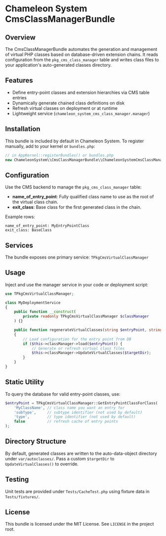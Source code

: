 Chameleon System CmsClassManagerBundle
======================================

Overview
--------
The CmsClassManagerBundle automates the generation and management of virtual PHP classes based on database-driven extension chains.
It reads configuration from the `pkg_cms_class_manager` table and writes class files to your application's auto-generated classes directory.

Features
--------
- Define entry-point classes and extension hierarchies via CMS table entries
- Dynamically generate chained class definitions on disk
- Refresh virtual classes on deployment or at runtime
- Lightweight service (`chameleon_system_cms_class_manager.manager`)

Installation
------------
This bundle is included by default in Chameleon System. To register manually, add to your kernel or `bundles.php`:
```php
// in AppKernel::registerBundles() or bundles.php
new ChameleonSystem\\CmsClassManagerBundle\\ChameleonSystemCmsClassManagerBundle(),
```

Configuration
-------------
Use the CMS backend to manage the `pkg_cms_class_manager` table:
- **name_of_entry_point**: Fully qualified class name to use as the root of the virtual class chain.
- **exit_class**: Base class for the first generated class in the chain.

Example rows:
```
name_of_entry_point: MyEntryPointClass
exit_class: BaseClass
```

Services
--------
The bundle exposes one primary service: `TPkgCmsVirtualClassManager`

Usage
-----
Inject and use the manager service in your code or deployment script:
```php
use TPkgCmsVirtualClassManager;

class MyDeploymentService
{
    public function __construct(
        private readonly TPkgCmsVirtualClassManager $classManager
    ) {}

    public function regenerateVirtualClasses(string $entryPoint, string $targetDir): void
    {
        // Load configuration for the entry point from DB
        if ($this->classManager->load($entryPoint)) {
            // Generate or refresh virtual class files
            $this->classManager->UpdateVirtualClasses($targetDir);
        }
    }
}
```

Static Utility
---------------
To query the database for valid entry-point classes, use:
```php
$entryPoint = TPkgCmsVirtualClassManager::GetEntryPointClassForClass(
    'MyClassName', // class name you want an entry for
    'subType',     // subtype identifier (not used by default)
    'type',        // type identifier (not used by default)
    false          // refresh cache of entry points
);
```

Directory Structure
-------------------
By default, generated classes are written to the auto-data-object directory under `var/autoclasses/`.
Pass a custom `$targetDir` to `UpdateVirtualClasses()` to override.

Testing
-------
Unit tests are provided under `Tests/CacheTest.php` using fixture data in `Tests/fixtures/`.

License
-------
This bundle is licensed under the MIT License. See `LICENSE` in the project root.
